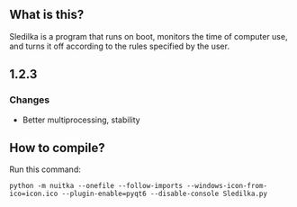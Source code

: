 ## What is this?
Sledilka is a program that runs on boot, monitors the time of computer use, and turns it off according to the rules specified by the user.

## 1.2.3

### Changes
 - Better multiprocessing, stability

## How to compile?
Run this command:
```
python -m nuitka --onefile --follow-imports --windows-icon-from-ico=icon.ico --plugin-enable=pyqt6 --disable-console Sledilka.py
```
